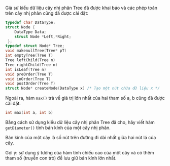 Giả sử kiểu dữ liệu cây nhị phân Tree đã được khai báo và các phép toán trên cây nhị phân cũng đã được cài đặt:
```c
typedef char DataType;
struct Node {
    DataType Data;
    struct Node *Left,*Right;
 };
typedef struct Node* Tree;
void makenullTree(Tree* pT) 
int emptyTree(Tree T)
Tree leftChild(Tree n)
Tree rightChild(Tree n)
int isLeaf(Tree n)
void preOrder(Tree T)
void inOrder(Tree T)
void postOrder(Tree T)
struct Node* createNode(DataType x) /* Tạo một nút chứa dữ liệu x */
```
Ngoài ra, hàm `max()` trả về giá trị lớn nhất của hai tham số a, b cũng đã được cài đặt.
```c
int max(int a, int b)
```
Bằng cách sử dụng kiểu dữ liệu cây nhị phân Tree đã cho, hãy viết hàm `getDiameter()` tính bán kính của một cây nhị phân.

Bán kính của một cây là số nút trên đường đi dài nhất giữa hai nút lá của cây.

Gợi ý: sử dụng ý tưởng của hàm tính chiều cao của một cây và có thêm tham số (truyền con trỏ) để lưu giữ bán kính lớn nhất.
